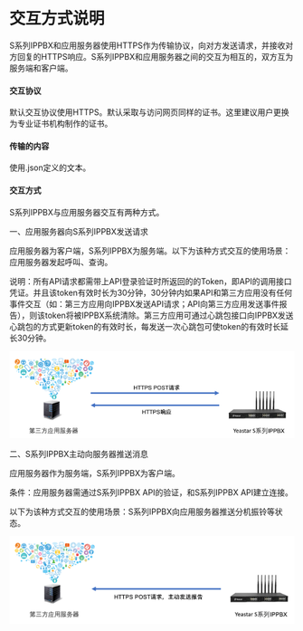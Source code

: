 # 交互方式说明

S系列IPPBX和应用服务器使用HTTPS作为传输协议，向对方发送请求，并接收对方回复的HTTPS响应。S系列IPPBX和应用服务器之间的交互为相互的，双方互为服务端和客户端。

#### **交互协议**

默认交互协议使用HTTPS。默认采取与访问网页同样的证书。这里建议用户更换为专业证书机构制作的证书。

#### **传输的内容**

使用.json定义的文本。

#### **交互方式**

S系列IPPBX与应用服务器交互有两种方式。

一、应用服务器向S系列IPPBX发送请求

应用服务器为客户端，S系列IPPBX为服务端。以下为该种方式交互的使用场景：应用服务器发起呼叫、查询。

说明：所有API请求都需带上API登录验证时所返回的的Token，即API的调用接口凭证。并且该token有效时长为30分钟，30分钟内如果API和第三方应用没有任何事件交互（如：第三方应用向IPPBX发送API请求；API向第三方应用发送事件报告），则该token将被IPPBX系统清除。第三方应用可通过心跳包接口向IPPBX发送心跳包的方式更新token的有效时长，每发送一次心跳包可使token的有效时长延长30分钟。

![](/assets/https请求.png)



二、S系列IPPBX主动向服务器推送消息

应用服务器作为服务端，S系列IPPBX为客户端。

条件：应用服务器需通过S系列IPPBX  API的验证，和S系列IPPBX  API建立连接。

以下为该种方式交互的使用场景：S系列IPPBX向应用服务器推送分机振铃等状态。

![](/assets/https报告.png)

